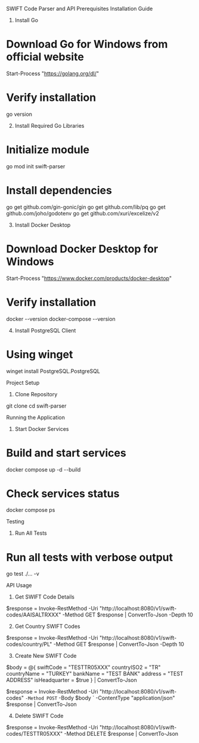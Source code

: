 SWIFT Code Parser and API
Prerequisites Installation Guide
1. Install Go

# Download Go for Windows from official website
Start-Process "https://golang.org/dl/"

# Verify installation
go version

2. Install Required Go Libraries

# Initialize module
go mod init swift-parser

# Install dependencies
go get github.com/gin-gonic/gin
go get github.com/lib/pq
go get github.com/joho/godotenv
go get github.com/xuri/excelize/v2

3. Install Docker Desktop

# Download Docker Desktop for Windows
Start-Process "https://www.docker.com/products/docker-desktop"

# Verify installation
docker --version
docker-compose --version

4. Install PostgreSQL Client 
# Using winget
winget install PostgreSQL.PostgreSQL

Project Setup

1. Clone Repository

git clone <repository-url>
cd swift-parser

Running the Application

1. Start Docker Services

# Build and start services
docker compose up -d --build

# Check services status
docker compose ps

Testing

1. Run All Tests

# Run all tests with verbose output
go test ./... -v

API Usage

1. Get SWIFT Code Details

$response = Invoke-RestMethod -Uri "http://localhost:8080/v1/swift-codes/AAISALTRXXX" -Method GET
$response | ConvertTo-Json -Depth 10

2. Get Country SWIFT Codes

$response = Invoke-RestMethod -Uri "http://localhost:8080/v1/swift-codes/country/PL" -Method GET
$response | ConvertTo-Json -Depth 10

3. Create New SWIFT Code

$body = @{
    swiftCode = "TESTTR05XXX"
    countryISO2 = "TR"
    countryName = "TURKEY"
    bankName = "TEST BANK"
    address = "TEST ADDRESS"
    isHeadquarter = $true
} | ConvertTo-Json

$response = Invoke-RestMethod -Uri "http://localhost:8080/v1/swift-codes" `
    -Method POST `
    -Body $body `
    -ContentType "application/json"
$response | ConvertTo-Json

4. Delete SWIFT Code

$response = Invoke-RestMethod -Uri "http://localhost:8080/v1/swift-codes/TESTTR05XXX" -Method DELETE
$response | ConvertTo-Json